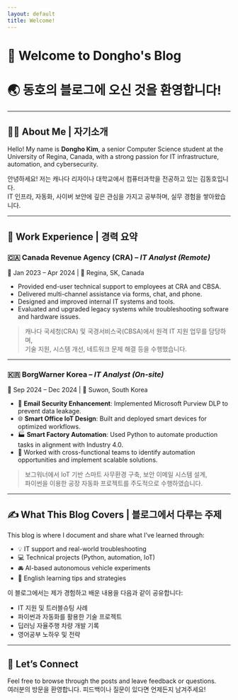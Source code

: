 ```yaml
---
layout: default
title: Welcome!
---
```


# 👋 Welcome to Dongho's Blog  
# 🌏 동호의 블로그에 오신 것을 환영합니다!

---

## 🧑‍💻 About Me | 자기소개

Hello! My name is **Dongho Kim**, a senior Computer Science student at the University of Regina, Canada, with a strong passion for IT infrastructure, automation, and cybersecurity.

안녕하세요! 저는 캐나다 리자이나 대학교에서 컴퓨터과학을 전공하고 있는 김동호입니다.  
IT 인프라, 자동화, 사이버 보안에 깊은 관심을 가지고 공부하며, 실무 경험을 쌓아왔습니다.

---

## 💼 Work Experience | 경력 요약

### 🇨🇦 **Canada Revenue Agency (CRA)** – *IT Analyst (Remote)*  
📅 Jan 2023 – Apr 2024 | 📍 Regina, SK, Canada

- Provided end-user technical support to employees at CRA and CBSA.
- Delivered multi-channel assistance via forms, chat, and phone.
- Designed and improved internal IT systems and tools.
- Evaluated and upgraded legacy systems while troubleshooting software and hardware issues.

> 캐나다 국세청(CRA) 및 국경서비스국(CBSA)에서 원격 IT 지원 업무를 담당하며,  
> 기술 지원, 시스템 개선, 네트워크 문제 해결 등을 수행했습니다.

---

### 🇰🇷 **BorgWarner Korea** – *IT Analyst (On-site)*  
📅 Sep 2024 – Dec 2024 | 📍 Suwon, South Korea

- 📧 **Email Security Enhancement**: Implemented Microsoft Purview DLP to prevent data leakage.
- 🌐 **Smart Office IoT Design**: Built and deployed smart devices for optimized workflows.
- 🏭 **Smart Factory Automation**: Used Python to automate production tasks in alignment with Industry 4.0.
- 🤝 Worked with cross-functional teams to identify automation opportunities and implement scalable solutions.

> 보그워너에서 IoT 기반 스마트 사무환경 구축, 보안 이메일 시스템 설계,  
> 파이썬을 이용한 공장 자동화 프로젝트를 주도적으로 수행하였습니다.

---

## ✍️ What This Blog Covers | 블로그에서 다루는 주제

This blog is where I document and share what I’ve learned through:
- 💡 IT support and real-world troubleshooting
- 💻 Technical projects (Python, automation, IoT)
- 🚘 AI-based autonomous vehicle experiments
- 📖 English learning tips and strategies

이 블로그에서는 제가 경험하고 배운 내용을 다음과 같이 공유합니다:
- IT 지원 및 트러블슈팅 사례
- 파이썬과 자동화를 활용한 기술 프로젝트
- 딥러닝 자율주행 차량 개발 기록
- 영어공부 노하우 및 전략

---

## 🚀 Let’s Connect

Feel free to browse through the posts and leave feedback or questions.  
여러분의 방문을 환영합니다. 피드백이나 질문이 있다면 언제든지 남겨주세요!

